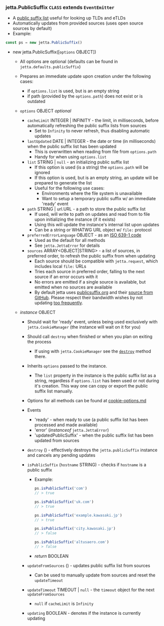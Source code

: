 ### jetta.PublicSuffix `CLASS` extends `EventEmitter`
  - A [public suffix list](https://en.wikipedia.org/wiki/Public_Suffix_List) useful for looking up TLDs and eTLDs
  - Automatically updates from provided sources (uses open source sources by default)
  - Example:
  ```js
  const ps = new jetta.PublicSuffix()
  ```

  - new jetta.PublicSuffix([`options` OBJECT])
    - All options are optional (defaults can be found in `jetta.defaults.publicSuffix`)
    - Prepares an immediate update upon creation under the following cases:
      - if `options.list` is used, but is an empty string
      - if path (provided by the `options.path`) does not exist or is outdated

    - `options` OBJECT _optional_
      - `cacheLimit` INTEGER | INFINITY - the limit, in milliseconds, before automatically refreshing the public suffix lists from sources
        - Set to `Infinity` to never refresh, thus disabling automatic updates
      - `lastUpdated` DATE | INTEGER - the date or time (in milliseconds) when the public suffix list has been updated
        - This is overwritten when reading from file from `options.path`
        - Handy for when using `options.list`
      - `list` STRING | `null` - an initializing public suffix list
        - If this option is used (is a string) the `options.path` will be ignored
        - If this option is used, but is an empty string, an update will be prepared to generate the list
        - Useful for the following use cases:
          - Environments where the file system is unavailable
          - Want to setup a temporary public suffix w/ an immediate 'ready' event
      - `path` STRING | url.URL - a path to store the public suffix list
        - If used, will write to path on updates and read from to file upon initializing the instance (if it exists)
        - Using this will update the instance's internal list upon updates
        - Can be a string or WHATWG URL object w/ `file:` protocol
      - `preferredErrorLanguage` OBJECT - as an [ISO 639-1 code](https://en.wikipedia.org/wiki/List_of_ISO_639-1_codes)
        - Used as the default for all methods
        - See `jetta.JettaError` for details
      - `sources` ARRAY<OBJECT|STRING> - a list of sources, in preferred order, to refresh the public suffix from when updating
        - Each source should be compatible with `jetta.request`, which includes local `file:` URLs
        - Tries each source in preferred order, falling to the next source if an error occurs with it
        - No errors are emitted if a single source is available, but emitted when no sources are available
        - By default jetta uses [publicsuffix.org](https://publicsuffix.org/) and their [source from GitHub](https://github.com/publicsuffix/list). Please respect their bandwidth wishes by not updating [too frequently](https://publicsuffix.org/list/).

    - _instance_ OBJECT
      - Should wait for 'ready' event, unless being used exclusively with `jetta.CookieManager` (the instance will wait on it for you)
      - Should call `destroy` when finished or when you plan on exiting the process
        - If using with `jetta.CookieManager` see the [`destroy`](./cookie-manager.md) method there.
      - Inherits `options` passed to the instance.
        - The `list` property in the instance is the public suffix list as a string, regardless if `options.list` has been used or not during it's creation. This way one can copy or export the public suffix list manually.
      - Options for all methods can be found at [cookie-options.md](cookie-options.md)

      - Events
        - 'ready' - when ready to use (a public suffix list has been processed and made available)
        - 'error' (_instanceof_ `jetta.JettaError`)
        - 'updatedPublicSuffix' - when the public suffix list has been updated from sources

      - `destroy` () - effectively destroys the `jetta.publicSuffix` instance and cancels any pending updates
      - `isPublicSuffix` (`hostname` STRING) - checks if `hostname` is a public suffix
        - Example:
          ```js
          ps.isPublicSuffix('com')
          // > true

          ps.isPublicSuffix('uk.com')
          // > true

          ps.isPublicSuffix('example.kawasaki.jp')
          // > true

          ps.isPublicSuffix('city.kawasaki.jp')
          // > false

          ps.isPublicSuffix('altusaero.com')
          // > false
          ```

        - _return_ BOOLEAN
      - `updateFromSources` () - updates public suffix list from sources
        - Can be used to manually update from sources and reset the `updateTimeout`
      - `updateTimeout` TIMEOUT | `null` - the `timeout` object for the next `updateFromSources`
        - `null` if `cacheLimit` is `Infinity`
      - `updating` BOOLEAN - denotes if the instance is currently updating

